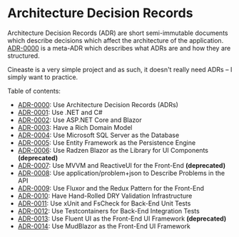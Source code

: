 # Architecture Decision Records

Architecture Decision Records (ADR) are short semi-immutable documents which describe decisions which affect the
architecture of the application. [ADR-0000](0000-use-adr.md) is a meta-ADR which describes what ADRs are and how they
are structured.

Cineaste is a very simple project and as such, it doesn't really need ADRs – I simply want to practice.

Table of contents:

-   [ADR-0000](0000-use-adr.md): Use Architecture Decision Records (ADRs)
-   [ADR-0001](0001-use-dotnet.md): Use .NET and C#
-   [ADR-0002](0002-use-asp-net.md): Use ASP.NET Core and Blazor
-   [ADR-0003](0003-have-a-rich-domain-model.md): Have a Rich Domain Model
-   [ADR-0004](0004-use-ms-sql-server.md): Use Microsoft SQL Server as the Database
-   [ADR-0005](0005-use-ef.md): Use Entity Framework as the Persistence Engine
-   [ADR-0006](0006-use-radzen.md): Use Radzen Blazor as the Library for UI Components **(deprecated)**
-   [ADR-0007](0007-use-reactiveui.md): Use MVVM and ReactiveUI for the Front-End **(deprecated)**
-   [ADR-0008](0008-use-problem-json.md): Use application/problem+json to Describe Problems in the API
-   [ADR-0009](0009-use-fluxor.md): Use Fluxor and the Redux Pattern for the Front-End
-   [ADR-0010](0010-have-dry-validation.md): Have Hand-Rolled DRY Validation Infrastructure
-   [ADR-0011](0011-unit-tests-be.md): Use xUnit and FsCheck for Back-End Unit Tests
-   [ADR-0012](0012-integration-tests.md): Use Testcontainers for Back-End Integration Tests
-   [ADR-0013](0013-use-fluent-ui.md): Use Fluent UI as the Front-End UI Framework **(deprecated)**
-   [ADR-0014](0014-use-mudblazor.md): Use MudBlazor as the Front-End UI Framework
